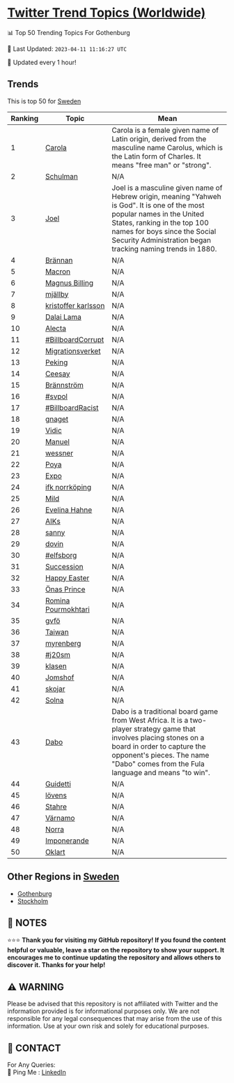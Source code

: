 [Twitter Trend Topics (Worldwide)](https://github.com/ErcinDedeoglu/Twitter-Trend-Topics)
==========


📊 Top 50 Trending Topics For Gothenburg

📆 Last Updated: `2023-04-11 11:16:27 UTC`

🔧 Updated every 1 hour!


## Trends

This is top 50 for [Sweden](</Sweden>)

| Ranking | Topic | Mean |
| ------- | ------------ | ------------ |
| 1 | [Carola](http://twitter.com/search?q=Carola) | Carola is a female given name of Latin origin, derived from the masculine name Carolus, which is the Latin form of Charles. It means "free man" or "strong". |
| 2 | [Schulman](http://twitter.com/search?q=Schulman) | N/A |
| 3 | [Joel](http://twitter.com/search?q=Joel) | Joel is a masculine given name of Hebrew origin, meaning "Yahweh is God". It is one of the most popular names in the United States, ranking in the top 100 names for boys since the Social Security Administration began tracking naming trends in 1880. |
| 4 | [Brännan](http://twitter.com/search?q=Br%c3%a4nnan) | N/A |
| 5 | [Macron](http://twitter.com/search?q=Macron) | N/A |
| 6 | [Magnus Billing](http://twitter.com/search?q=Magnus+Billing) | N/A |
| 7 | [mjällby](http://twitter.com/search?q=mj%c3%a4llby) | N/A |
| 8 | [kristoffer karlsson](http://twitter.com/search?q=kristoffer+karlsson) | N/A |
| 9 | [Dalai Lama](http://twitter.com/search?q=Dalai+Lama) | N/A |
| 10 | [Alecta](http://twitter.com/search?q=Alecta) | N/A |
| 11 | [#BillboardCorrupt](http://twitter.com/search?q=%23BillboardCorrupt) | N/A |
| 12 | [Migrationsverket](http://twitter.com/search?q=Migrationsverket) | N/A |
| 13 | [Peking](http://twitter.com/search?q=Peking) | N/A |
| 14 | [Ceesay](http://twitter.com/search?q=Ceesay) | N/A |
| 15 | [Brännström](http://twitter.com/search?q=Br%c3%a4nnstr%c3%b6m) | N/A |
| 16 | [#svpol](http://twitter.com/search?q=%23svpol) | N/A |
| 17 | [#BillboardRacist](http://twitter.com/search?q=%23BillboardRacist) | N/A |
| 18 | [gnaget](http://twitter.com/search?q=gnaget) | N/A |
| 19 | [Vidic](http://twitter.com/search?q=Vidic) | N/A |
| 20 | [Manuel](http://twitter.com/search?q=Manuel) | N/A |
| 21 | [wessner](http://twitter.com/search?q=wessner) | N/A |
| 22 | [Poya](http://twitter.com/search?q=Poya) | N/A |
| 23 | [Expo](http://twitter.com/search?q=Expo) | N/A |
| 24 | [ifk norrköping](http://twitter.com/search?q=ifk+norrk%c3%b6ping) | N/A |
| 25 | [Mild](http://twitter.com/search?q=Mild) | N/A |
| 26 | [Evelina Hahne](http://twitter.com/search?q=Evelina+Hahne) | N/A |
| 27 | [AIKs](http://twitter.com/search?q=AIKs) | N/A |
| 28 | [sanny](http://twitter.com/search?q=sanny) | N/A |
| 29 | [dovin](http://twitter.com/search?q=dovin) | N/A |
| 30 | [#elfsborg](http://twitter.com/search?q=%23elfsborg) | N/A |
| 31 | [Succession](http://twitter.com/search?q=Succession) | N/A |
| 32 | [Happy Easter](http://twitter.com/search?q=Happy+Easter) | N/A |
| 33 | [Önas Prince](http://twitter.com/search?q=%c3%96nas+Prince) | N/A |
| 34 | [Romina Pourmokhtari](http://twitter.com/search?q=Romina+Pourmokhtari) | N/A |
| 35 | [gvfö](http://twitter.com/search?q=gvf%c3%b6) | N/A |
| 36 | [Taiwan](http://twitter.com/search?q=Taiwan) | N/A |
| 37 | [myrenberg](http://twitter.com/search?q=myrenberg) | N/A |
| 38 | [#j20sm](http://twitter.com/search?q=%23j20sm) | N/A |
| 39 | [klasen](http://twitter.com/search?q=klasen) | N/A |
| 40 | [Jomshof](http://twitter.com/search?q=Jomshof) | N/A |
| 41 | [skojar](http://twitter.com/search?q=skojar) | N/A |
| 42 | [Solna](http://twitter.com/search?q=Solna) | N/A |
| 43 | [Dabo](http://twitter.com/search?q=Dabo) | Dabo is a traditional board game from West Africa. It is a two-player strategy game that involves placing stones on a board in order to capture the opponent's pieces. The name "Dabo" comes from the Fula language and means "to win". |
| 44 | [Guidetti](http://twitter.com/search?q=Guidetti) | N/A |
| 45 | [lövens](http://twitter.com/search?q=l%c3%b6vens) | N/A |
| 46 | [Stahre](http://twitter.com/search?q=Stahre) | N/A |
| 47 | [Värnamo](http://twitter.com/search?q=V%c3%a4rnamo) | N/A |
| 48 | [Norra](http://twitter.com/search?q=Norra) | N/A |
| 49 | [Imponerande](http://twitter.com/search?q=Imponerande) | N/A |
| 50 | [Oklart](http://twitter.com/search?q=Oklart) | N/A |



## Other Regions in [Sweden](</Sweden>)

* [Gothenburg](</Sweden/Gothenburg.md>)
* [Stockholm](</Sweden/Stockholm.md>)



## 📝 NOTES

⭐⭐⭐ **Thank you for visiting my GitHub repository! If you found the content helpful or valuable, leave a star on the repository to show your support. It encourages me to continue updating the repository and allows others to discover it. Thanks for your help!**


## ⚠️ WARNING

Please be advised that this repository is not affiliated with Twitter and the information provided is for informational purposes only. We are not responsible for any legal consequences that may arise from the use of this information. Use at your own risk and solely for educational purposes.


## 📨 CONTACT

 For Any Queries:  
            🏓 Ping Me : [LinkedIn](https://www.linkedin.com/in/ercindedeoglu/)
